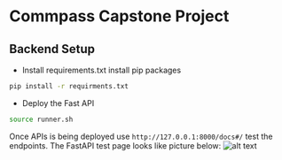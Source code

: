 # Commpass Capstone Project

## Backend Setup
- Install requirements.txt install pip packages
```sh
pip install -r requirments.txt
```
- Deploy the Fast API
```sh
source runner.sh
```
Once APIs is being deployed use `http://127.0.0.1:8000/docs#/` test the endpoints. The FastAPI test page looks like picture below:
![alt text](https://github.com/aadityachapagain/Capstone_project/blob/feature/createDB/image.png)